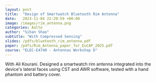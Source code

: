 ```yaml
---
layout: post
title:  "Design of Smartwatch Bluetooth Rim Antenna"
date:   2023-11-04 22:20:59 +00:00
image: /images/rim_antenna.png
categories: Aalto
author: "Sihan Shao"
subtitle: "With Compressed Sensing"
slides: /pdfs/bluetooth_rim_antenna.pdf
paper: /pdfs/Rim_Antenna_paper_for_EuCAP_2025.pdf
course: "ELEC-E4740 - Antennas Workshop D"
---
```


With Ali Kourani. Designed a smartwatch rim antenna integrated into the device's lateral faces using CST and AWR software, tested with a hand phantom and battery cover.
